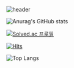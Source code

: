 ![header](https://capsule-render.vercel.app/api?type=cylinder&color=000000&height=150&section=header&text=FLU0RITE&fontColor=ffffff&fontSize=70&animation=fadeIn&fontAlignY=55)

![Anurag's GitHub stats](https://github-readme-stats.vercel.app/api?username=FLU0RITE&show_icons=true&theme=radical)



[![Solved.ac
프로필](http://mazassumnida.wtf/api/generate_badge?boj=chs9902)](https://solved.ac/chs9902)

[![Hits](https://hits.seeyoufarm.com/api/count/incr/badge.svg?url=https%3A%2F%2Fgithub.com%2FFLU0RITE&count_bg=%232D00B6&title_bg=%23555555&icon=&icon_color=%23E7E7E7&title=hits&edge_flat=false)](https://hits.seeyoufarm.com)

![Top Langs](https://github-readme-stats.vercel.app/api/top-langs/?username=FLU0RITE&layout=compact&theme=gruvbox)
